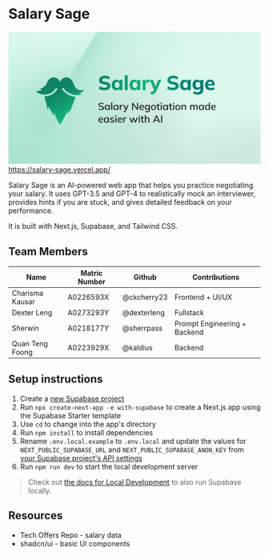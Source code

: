 # Salary Sage

![Salary Sage](public/og-twitter.png)
https://salary-sage.vercel.app/

Salary Sage is an AI-powered web app that helps you practice negotiating your salary. It uses GPT-3.5 and GPT-4 to realistically mock an interviewer, provides hints if you are stuck, and gives detailed feedback on your performance.

It is built with Next.js, Supabase, and Tailwind CSS.

## Team Members
| Name | Matric Number | Github | Contributions |
| ---- | ------------- | ------ | ---- |
| Charisma Kausar | A0226593X | @ckcherry23 | Frontend + UI/UX |
| Dexter Leng | A0273293Y | @dexterleng | Fullstack |
| Sherwin | A0218177Y | @sherrpass | Prompt Engineering + Backend |
| Quan Teng Foong | A0223929X | @kaldius | Backend |


## Setup instructions

1. Create a [new Supabase project](https://database.new)
1. Run `npx create-next-app -e with-supabase` to create a Next.js app using the Supabase Starter template
1. Use `cd` to change into the app's directory
1. Run `npm install` to install dependencies
1. Rename `.env.local.example` to `.env.local` and update the values for `NEXT_PUBLIC_SUPABASE_URL` and `NEXT_PUBLIC_SUPABASE_ANON_KEY` from [your Supabase project's API settings](https://app.supabase.com/project/_/settings/api)
1. Run `npm run dev` to start the local development server

> Check out [the docs for Local Development](https://supabase.com/docs/guides/getting-started/local-development) to also run Supabase locally.

## Resources
* Tech Offers Repo - salary data
* shadcn/ui - basic UI components
